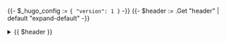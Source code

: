 {{- $_hugo_config := `{ "version": 1 }` -}}
{{- $header := .Get "header" | default "expand-default" -}}

<details>
<summary>{{ $header }}</summary>

{{ .Inner | .Page.RenderString }}

</details>
